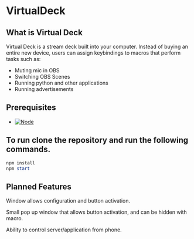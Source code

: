 # VirtualDeck

## What is Virtual Deck

Virtual Deck is a stream deck built into your computer. Instead of buying an entire new device, users can assign keybindings to macros that perform tasks such as:

* Muting mic in OBS
* Switching OBS Scenes
* Running python and other applications
* Running advertisements

## Prerequisites

* [![Node][Node]][Node-url]

## To run clone the repository and run the following commands.

```powershell
npm install
npm start
```

## Planned Features

Window allows configuration and button activation.

Small pop up window that allows button activation, and can be hidden with macro.

Ability to control server/application from phone.


[Node]: https://img.shields.io/badge/Node.js-43853D?style=for-the-badge&logo=node.js&logoColor=white
[Node-url]: https://nodejs.org/en
